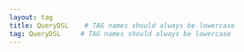 ```yaml
---
layout: tag
title: QueryDSL    # TAG names should always be lowercase
tag: QueryDSL     # TAG names should always be lowercase
---
```

